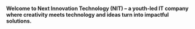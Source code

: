 <h4 align="left">Welcome to Next Innovation Technology (NIT) – a youth-led IT company where creativity meets technology and ideas turn into impactful solutions.</h4>
